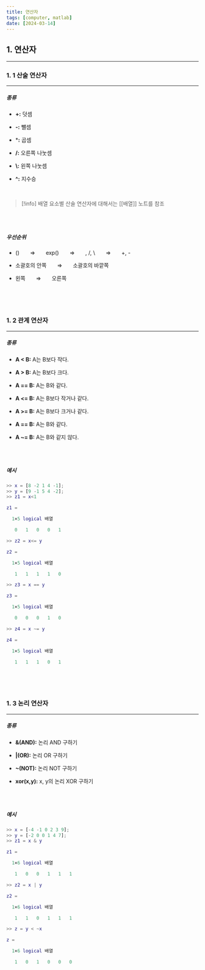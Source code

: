 ```yaml
---
title: 연산자
tags: [computer, matlab]
date: [2024-03-14]
---
```

## 1. 연산자
<hr>

### 1. 1 산술 연산자
<hr>

##### 종류

- **+:** 덧셈
+ **-:** 뺄셈
- ***:** 곱셈
+ **/:** 오른쪽 나눗셈
- **\\:** 왼쪽 나눗셈
+ **^:** 지수승

<br>

> [!info]
> 배열 요소별 산술 연산자에 대해서는 [[배열]] 노트를 참조

<br>
<br>

##### 우선순위

- ()&emsp;&emsp;$\Rightarrow$&emsp;&emsp;exp()&emsp;&emsp;$\Rightarrow$&emsp;&emsp;, /, \\&emsp;&emsp;$\Rightarrow$&emsp;&emsp;+, -
+ 소괄호의 안쪽&emsp;&emsp;$\Rightarrow$&emsp;&emsp;소괄호의 바깥쪽
- 왼쪽&emsp;&emsp;$\Rightarrow$&emsp;&emsp;오른쪽

<br>
<br>
<br>

### 1. 2 관계 연산자
<hr>

##### 종류

- **A < B:** A는 B보다 작다.
+ **A > B:** A는 B보다 크다.
- **A == B:** A는 B와 같다.
+ **A <= B:** A는 B보다 작거나 같다.
- **A >= B:** A는 B보다 크거나 같다.
+ **A == B:** A는 B와 같다.
- **A ~= B:** A는 B와 같지 않다.

<br>
<br>

##### 예시

```matlab
>> x = [8 -2 1 4 -1];
>> y = [9 -1 5 4 -2];
>> z1 = x<1

z1 =

  1×5 logical 배열

   0   1   0   0   1

>> z2 = x<= y

z2 =

  1×5 logical 배열

   1   1   1   1   0

>> z3 = x == y

z3 =

  1×5 logical 배열

   0   0   0   1   0

>> z4 = x ~= y

z4 =

  1×5 logical 배열

   1   1   1   0   1

```

<br>
<br>
<br>

### 1. 3 논리 연산자
<hr>

##### 종류

- **&(AND):** 논리 AND 구하기
+ **|(OR):** 논리 OR 구하기
- **~(NOT):** 논리 NOT 구하기
+ **xor(x,y):** x, y의 논리 XOR 구하기

<br>
<br>

##### 예시

```matlab
>> x = [-4 -1 0 2 3 9];
>> y = [-2 0 0 1 4 7];
>> z1 = x & y

z1 =

  1×6 logical 배열

   1   0   0   1   1   1

>> z2 = x | y

z2 =

  1×6 logical 배열

   1   1   0   1   1   1

>> z = y < ~x

z =

  1×6 logical 배열

   1   0   1   0   0   0

```

<br>
<br>
<br>
